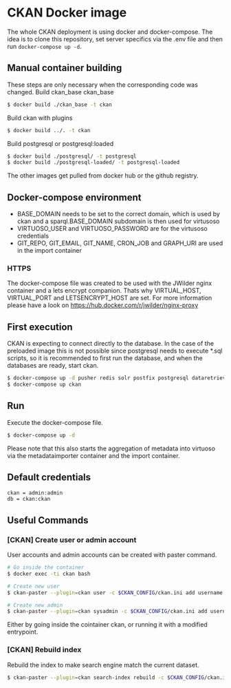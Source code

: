 # CKAN Docker image

The whole CKAN deployment is using docker and docker-compose.
The idea is to clone this repository, set server specifics via the .env file and then run `docker-compose up -d`.

## Manual container building 
These steps are only necessary when the corresponding code was changed.
Build ckan_base ckan_base
```sh
$ docker build ./ckan_base -t ckan
```
Build ckan with plugins
```sh
$ docker build ../. -t ckan
```
Build postgresql or postgresql:loaded 
```sh
$ docker build ./postgresql/ -t postgresql
$ docker build ./postgresql-loaded/ -t postgresql-loaded
```
The other images get pulled from docker hub or the github registry.

## Docker-compose environment
* BASE_DOMAIN needs to be set to the correct domain, which is used by ckan and a sparql.BASE_DOMAIN subdomain is then used for virtusoso
* VIRTUOSO_USER and VIRTUOSO_PASSWORD are for the virtusoso credentials
* GIT_REPO, GIT_EMAIL, GIT_NAME, CRON_JOB and GRAPH_URI are used in the import container

### HTTPS

The docker-compose file was created to be used with the JWilder nginx container and a lets encrypt companion.
Thats why VIRTUAL_HOST, VIRTUAL_PORT and LETSENCRYPT_HOST are set. For more information please have a look on https://hub.docker.com/r/jwilder/nginx-proxy

## First execution
CKAN is expecting to connect directly to the database. In the case of the preloaded image this is not possible since postgresql needs to execute *.sql scripts, so it is recommended to first run the database, and when the databases are ready, start ckan.

```sh
$ docker-compose up -d pusher redis solr postfix postgresql dataretrieval virtuoso
$ docker-compose up ckan
```

## Run
Execute the docker-compose file.
```sh
$ docker-compose up -d
```
Please note that this also starts the aggregation of metadata into virtuoso via the metadataimporter container and the import container.

## Default credentials
```
ckan = admin:admin
db = ckan:ckan
```

## Useful Commands
### [CKAN] Create user or admin account 
User accounts and admin accounts can be created with paster command.

```sh
# Go inside the container
$ docker exec -ti ckan bash

# Create new user
$ ckan-paster --plugin=ckan user -c $CKAN_CONFIG/ckan.ini add username [ email=username@email.com password=password ]

# Create new admin
$ ckan-paster --plugin=ckan sysadmin -c $CKAN_CONFIG/ckan.ini add username [ email=username@email.com password=password ]
```
Either by going inside the cointainer ckan, or running it with a modified entrypoint.

### [CKAN] Rebuild index
Rebuild the index to make search engine match the current dataset.

```sh
$ ckan-paster --plugin=ckan search-index rebuild -c $CKAN_CONFIG/ckan.ini
```
